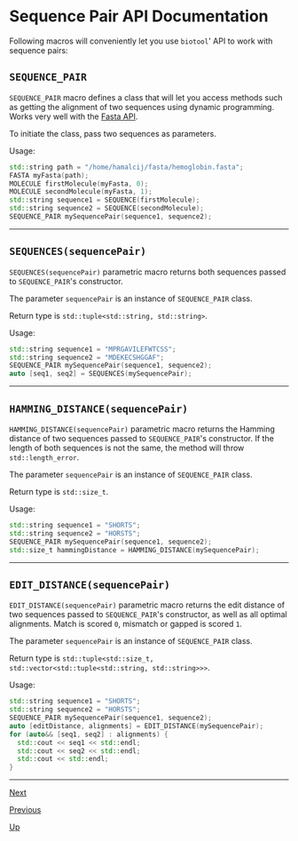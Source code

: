 [//]: # (biotool)
[//]: # (Bioinformatics Toolbox)
[//]: # ()
[//]: # (docs/api/sequencePair.md)
[//]: # (Copyright © 2020 Hamalčík Jan)
[//]: # ()
[//]: # (Documentation of SequencePair class API)
[//]: # ()

# Sequence Pair API Documentation

Following macros will conveniently let you use `biotool`' API to work
with sequence pairs:

## `SEQUENCE_PAIR`

`SEQUENCE_PAIR` macro defines a class that will let you access methods
such as getting the alignment of two sequences using dynamic programming.
Works very well with the [Fasta API](fasta.md).

To initiate the class, pass two sequences as parameters.

Usage:

```cpp
std::string path = "/home/hamalcij/fasta/hemoglobin.fasta";
FASTA myFasta(path);
MOLECULE firstMolecule(myFasta, 0);
MOLECULE secondMolecule(myFasta, 1);
std::string sequence1 = SEQUENCE(firstMolecule);
std::string sequence2 = SEQUENCE(secondMolecule);
SEQUENCE_PAIR mySequencePair(sequence1, sequence2);
```

---

## `SEQUENCES(sequencePair)`

`SEQUENCES(sequencePair)` parametric macro returns both sequences passed
to `SEQUENCE_PAIR`'s constructor.

The parameter `sequencePair` is an instance of `SEQUENCE_PAIR` class.

Return type is `std::tuple<std::string, std::string>`.

Usage:

```cpp
std::string sequence1 = "MPRGAVILEFWTCSS";
std::string sequence2 = "MDEKECSHGGAF";
SEQUENCE_PAIR mySequencePair(sequence1, sequence2);
auto [seq1, seq2] = SEQUENCES(mySequencePair);
```

---

## `HAMMING_DISTANCE(sequencePair)`

`HAMMING_DISTANCE(sequencePair)` parametric macro returns the Hamming
distance of two sequences passed to `SEQUENCE_PAIR`'s constructor.
If the length of both sequences is not the same, the method will throw
`std::length_error`.

The parameter `sequencePair` is an instance of `SEQUENCE_PAIR` class.

Return type is `std::size_t`.

Usage:

```cpp
std::string sequence1 = "SHORTS";
std::string sequence2 = "HORSTS";
SEQUENCE_PAIR mySequencePair(sequence1, sequence2);
std::size_t hammingDistance = HAMMING_DISTANCE(mySequencePair);
```

---

## `EDIT_DISTANCE(sequencePair)`

`EDIT_DISTANCE(sequencePair)` parametric macro returns the edit distance
of two sequences passed to `SEQUENCE_PAIR`'s constructor, as well as
all optimal alignments.
Match is scored `0`, mismatch or gapped is scored `1`.

The parameter `sequencePair` is an instance of `SEQUENCE_PAIR` class.

Return type is `std::tuple<std::size_t, std::vector<std::tuple<std::string, std::string>>>`.

Usage:

```cpp
std::string sequence1 = "SHORTS";
std::string sequence2 = "HORSTS";
SEQUENCE_PAIR mySequencePair(sequence1, sequence2);
auto [editDistance, alignments] = EDIT_DISTANCE(mySequencePair);
for (auto&& [seq1, seq2] : alignments) {
  std::cout << seq1 << std::endl;
  std::cout << seq2 << std::endl;
  std::cout << std::endl;
}
```

---

[Next](pdb.md)

[Previous](fasta.md)

[Up](README.md)
